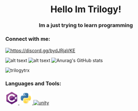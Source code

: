 <h1 align="center">Hello Im Trilogy!</h1>
<h3 align="center">Im a just trying to learn programming</h3>
<h3 align="left">Connect with me:</h3>
<p align="left">

<a href="https://discord.gg/https://discord.gg/bydJRjaVKE" target="blank"><img align="center" src="https://raw.githubusercontent.com/rahuldkjain/github-profile-readme-generator/master/src/images/icons/Social/discord.svg" alt="https://discord.gg/bydJRjaVKE" height="30" width="40" /></a>


![ alt tsext ](https://img.shields.io/badge/Learning-Csharp-6515DD?style=for-the-badge&logo=CSharp)
![ alt tsext ](https://img.shields.io/badge/Soon-Python-F2BB13?style=for-the-badge&logo=Python)
![Anurag's GitHub stats](https://github-readme-stats.vercel.app/api?username=TrilogyTRX&show_icons=true&theme=midnight-purple)

<p align="left"> <img src="https://komarev.com/ghpvc/?username=trilogytrx&label=Profile%20views&color=0098FF&style=for-the-badge" alt="trilogytrx" /> </p>
<h3 align="left">Languages and Tools:</h3>
<p align="left"> <a href="https://www.w3schools.com/cs/" target="_blank" rel="noreferrer"> <img src="https://raw.githubusercontent.com/devicons/devicon/master/icons/csharp/csharp-original.svg" alt="csharp" width="40" height="40"/> </a> <a href="https://www.python.org" target="_blank" rel="noreferrer"> <img src="https://raw.githubusercontent.com/devicons/devicon/master/icons/python/python-original.svg" alt="python" width="40" height="40"/> </a> <a href="https://unity.com/" target="_blank" rel="noreferrer"> <img src="https://www.vectorlogo.zone/logos/unity3d/unity3d-icon.svg" alt="unity" width="40" height="40"/> </a> </p>





